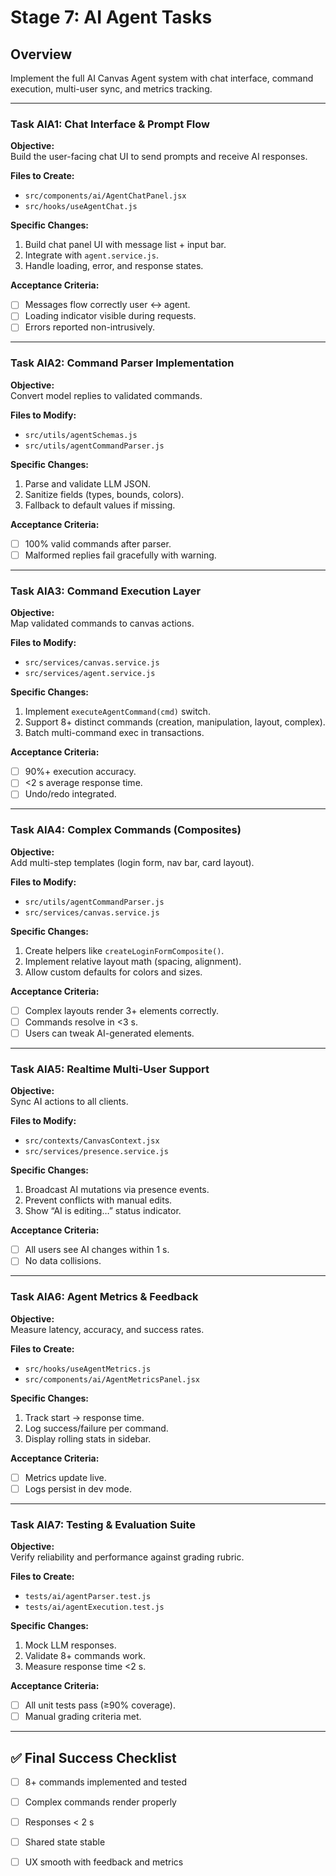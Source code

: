 # Stage 7: AI Agent Tasks

## Overview
Implement the full AI Canvas Agent system with chat interface, command execution, multi-user sync, and metrics tracking.

---

### Task AIA1: Chat Interface & Prompt Flow
**Objective:**  
Build the user-facing chat UI to send prompts and receive AI responses.

**Files to Create:**  
- `src/components/ai/AgentChatPanel.jsx`  
- `src/hooks/useAgentChat.js`

**Specific Changes:**  
1. Build chat panel UI with message list + input bar.  
2. Integrate with `agent.service.js`.  
3. Handle loading, error, and response states.  

**Acceptance Criteria:**  
- [ ] Messages flow correctly user ↔ agent.  
- [ ] Loading indicator visible during requests.  
- [ ] Errors reported non-intrusively.  

---

### Task AIA2: Command Parser Implementation
**Objective:**  
Convert model replies to validated commands.

**Files to Modify:**  
- `src/utils/agentSchemas.js`  
- `src/utils/agentCommandParser.js`

**Specific Changes:**  
1. Parse and validate LLM JSON.  
2. Sanitize fields (types, bounds, colors).  
3. Fallback to default values if missing.  

**Acceptance Criteria:**  
- [ ] 100% valid commands after parser.  
- [ ] Malformed replies fail gracefully with warning.

---

### Task AIA3: Command Execution Layer
**Objective:**  
Map validated commands to canvas actions.

**Files to Modify:**  
- `src/services/canvas.service.js`  
- `src/services/agent.service.js`

**Specific Changes:**  
1. Implement `executeAgentCommand(cmd)` switch.  
2. Support 8+ distinct commands (creation, manipulation, layout, complex).  
3. Batch multi-command exec in transactions.  

**Acceptance Criteria:**  
- [ ] 90%+ execution accuracy.  
- [ ] <2 s average response time.  
- [ ] Undo/redo integrated.  

---

### Task AIA4: Complex Commands (Composites)
**Objective:**  
Add multi-step templates (login form, nav bar, card layout).

**Files to Modify:**  
- `src/utils/agentCommandParser.js`  
- `src/services/canvas.service.js`

**Specific Changes:**  
1. Create helpers like `createLoginFormComposite()`.  
2. Implement relative layout math (spacing, alignment).  
3. Allow custom defaults for colors and sizes.  

**Acceptance Criteria:**  
- [ ] Complex layouts render 3+ elements correctly.  
- [ ] Commands resolve in <3 s.  
- [ ] Users can tweak AI-generated elements.  

---

### Task AIA5: Realtime Multi-User Support
**Objective:**  
Sync AI actions to all clients.

**Files to Modify:**  
- `src/contexts/CanvasContext.jsx`  
- `src/services/presence.service.js`

**Specific Changes:**  
1. Broadcast AI mutations via presence events.  
2. Prevent conflicts with manual edits.  
3. Show “AI is editing…” status indicator.  

**Acceptance Criteria:**  
- [ ] All users see AI changes within 1 s.  
- [ ] No data collisions.  

---

### Task AIA6: Agent Metrics & Feedback
**Objective:**  
Measure latency, accuracy, and success rates.

**Files to Create:**  
- `src/hooks/useAgentMetrics.js`  
- `src/components/ai/AgentMetricsPanel.jsx`

**Specific Changes:**  
1. Track start → response time.  
2. Log success/failure per command.  
3. Display rolling stats in sidebar.  

**Acceptance Criteria:**  
- [ ] Metrics update live.  
- [ ] Logs persist in dev mode.  

---

### Task AIA7: Testing & Evaluation Suite
**Objective:**  
Verify reliability and performance against grading rubric.

**Files to Create:**  
- `tests/ai/agentParser.test.js`  
- `tests/ai/agentExecution.test.js`

**Specific Changes:**  
1. Mock LLM responses.  
2. Validate 8+ commands work.  
3. Measure response time <2 s.  

**Acceptance Criteria:**  
- [ ] All unit tests pass (≥90% coverage).  
- [ ] Manual grading criteria met.  

---

## ✅ Final Success Checklist
- [ ] 8+ commands implemented and tested  
- [ ] Complex commands render properly  
- [ ] Responses < 2 s  
- [ ] Shared state stable  
- [ ] UX smooth with feedback and metrics


